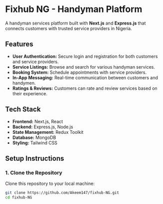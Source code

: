 # Fixhub NG - Handyman Platform

A handyman services platform built with **Next.js** and **Express.js** that connects customers with trusted service providers in Nigeria.

## Features

- **User Authentication:** Secure login and registration for both customers and service providers.
- **Service Listings:** Browse and search for various handyman services.
- **Booking System:** Schedule appointments with service providers.
- **In-App Messaging:** Real-time communication between customers and handymen.
- **Ratings & Reviews:** Customers can rate and review services based on their experience.

## Tech Stack

- **Frontend:** Next.js, React
- **Backend:** Express.js, Node.js
- **State Management:** Redux Toolkit
- **Database:** MongoDB
- **Styling:** Tailwind CSS 

## Setup Instructions

### 1. Clone the Repository

Clone this repository to your local machine:

```bash
git clone https://github.com/Akeem147/fixhub-NG.git
cd fixhub-NG
